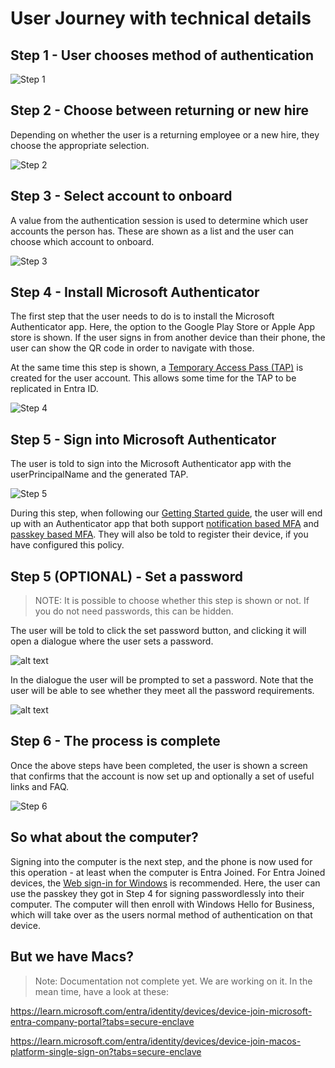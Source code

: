# User Journey with technical details

## Step 1 - User chooses method of authentication

![Step 1](./media/Step1.png)

## Step 2 - Choose between returning or new hire

Depending on whether the user is a returning employee or a new hire, they choose the appropriate selection.

![Step 2](./media/Step2.png)

## Step 3 - Select account to onboard

A value from the authentication session is used to determine which user accounts the person has. These are shown as a list and the user can choose which account to onboard.

![Step 3](./media/Step3.png)

## Step 4 - Install Microsoft Authenticator

The first step that the user needs to do is to install the Microsoft Authenticator app. Here, the option to the Google Play Store or Apple App store is shown. If the user signs in from another device than their phone, the user can show the QR code in order to navigate with those.

At the same time this step is shown, a [Temporary Access Pass (TAP)](https://learn.microsoft.com/entra/identity/authentication/howto-authentication-temporary-access-pass) is created for the user account. This allows some time for the TAP to be replicated in Entra ID.

![Step 4](./media/Step4.png)

## Step 5 - Sign into Microsoft Authenticator

The user is told to sign into the Microsoft Authenticator app with the userPrincipalName and the generated TAP.

![Step 5](./media/Step5.png)

During this step, when following our [Getting Started guide](../Getting-Started.md), the user will end up with an Authenticator app that both support [notification based MFA](https://learn.microsoft.com/entra/identity/authentication/concept-authentication-authenticator-app#passwordless-sign-in-via-notifications) and [passkey based MFA](https://learn.microsoft.com/entra/identity/authentication/concept-authentication-authenticator-app#passkey-sign-in). They will also be told to register their device, if you have configured this policy.

## Step 5 (OPTIONAL) - Set a password

> NOTE: It is possible to choose whether this step is shown or not. If you do not need passwords, this can be hidden.

The user will be told to click the set password button, and clicking it will open a dialogue where the user sets a password.

![alt text](./media/Group%2050.png)

In the dialogue the user will be prompted to set a password. Note that the user will be able to see whether they meet all the password requirements.

![alt text](./media/Pwd-set-Step.png)

## Step 6 - The process is complete

Once the above steps have been completed, the user is shown a screen that confirms that the account is now set up and optionally a set of useful links and FAQ.

![Step 6](./media/Step6.png)

## So what about the computer?

Signing into the computer is the next step, and the phone is now used for this operation - at least when the computer is Entra Joined. For Entra Joined devices, the [Web sign-in for Windows](https://learn.microsoft.com/windows/security/identity-protection/web-sign-in) is recommended. Here, the user can use the passkey they got in Step 4 for signing passwordlessly into their computer. The computer will then enroll with Windows Hello for Business, which will take over as the users normal method of authentication on that device.

## But we have Macs?

> Note: Documentation not complete yet. We are working on it. In the mean time, have a look at these:

<https://learn.microsoft.com/entra/identity/devices/device-join-microsoft-entra-company-portal?tabs=secure-enclave>

<https://learn.microsoft.com/entra/identity/devices/device-join-macos-platform-single-sign-on?tabs=secure-enclave>
